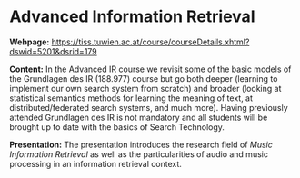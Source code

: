 # Advanced Information Retrieval

**Webpage:** https://tiss.tuwien.ac.at/course/courseDetails.xhtml?dswid=5201&dsrid=179

**Content:** In the Advanced IR course we revisit some of the basic models of the Grundlagen des IR (188.977) course but go both deeper (learning to implement our own search system from scratch) and broader (looking at statistical semantics methods for learning the meaning of text, at distributed/federated search systems, and much more). Having previously attended  Grundlagen des IR is not mandatory and all students will be brought up to date with the basics of Search Technology.

**Presentation:** The presentation introduces the research field of *Music Information Retrieval* as well as the particularities of audio and music processing in an information retrieval context.